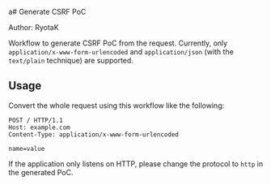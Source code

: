 a# Generate CSRF PoC

Author: RyotaK

Workflow to generate CSRF PoC from the request. Currently, only `application/x-www-form-urlencoded` and `application/json` (with the `text/plain` technique) are supported.

## Usage
Convert the whole request using this workflow like the following:
```
POST / HTTP/1.1
Host: example.com
Content-Type: application/x-www-form-urlencoded

name=value
```

If the application only listens on HTTP, please change the protocol to `http` in the generated PoC.  